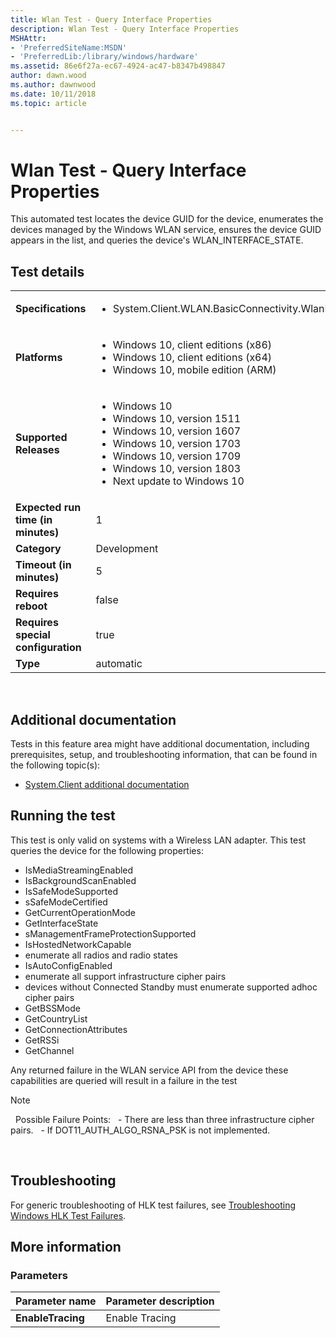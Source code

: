 ```yaml
---
title: Wlan Test - Query Interface Properties
description: Wlan Test - Query Interface Properties
MSHAttr:
- 'PreferredSiteName:MSDN'
- 'PreferredLib:/library/windows/hardware'
ms.assetid: 86e6f27a-ec67-4924-ac47-b8347b498847
author: dawn.wood
ms.author: dawnwood
ms.date: 10/11/2018
ms.topic: article


---
```


# <span id="p_hlk_test.f0f57674-f91c-4285-9e65-7a5abaa5a482"></span>Wlan Test - Query Interface Properties


This automated test locates the device GUID for the device, enumerates the devices managed by the Windows WLAN service, ensures the device GUID appears in the list, and queries the device's WLAN\_INTERFACE\_STATE.

## Test details
|||
|---|---|
| **Specifications**  | <ul><li>System.Client.WLAN.BasicConnectivity.WlanBasicConnectivity</li></ul> |  
| **Platforms**   | <ul><li>Windows 10, client editions (x86)</li><li>Windows 10, client editions (x64)</li><li>Windows 10, mobile edition (ARM)</li></ul> |
| **Supported Releases** | <ul><li>Windows 10</li><li>Windows 10, version 1511</li><li>Windows 10, version 1607</li><li>Windows 10, version 1703</li><li>Windows 10, version 1709</li><li>Windows 10, version 1803</li><li>Next update to Windows 10</li></ul> |
|**Expected run time (in minutes)**| 1 |
|**Category**| Development |
|**Timeout (in minutes)**| 5 |
|**Requires reboot**| false |
|**Requires special configuration**| true |
|**Type**| automatic |

 

## <span id="Additional_documentation"></span><span id="additional_documentation"></span><span id="ADDITIONAL_DOCUMENTATION"></span>Additional documentation


Tests in this feature area might have additional documentation, including prerequisites, setup, and troubleshooting information, that can be found in the following topic(s):

-   [System.Client additional documentation](system-client-additional-documentation.md)

## <span id="Running_the_test"></span><span id="running_the_test"></span><span id="RUNNING_THE_TEST"></span>Running the test


This test is only valid on systems with a Wireless LAN adapter. This test queries the device for the following properties:

-   IsMediaStreamingEnabled
-   IsBackgroundScanEnabled
-   IsSafeModeSupported
-   sSafeModeCertified
-   GetCurrentOperationMode
-   GetInterfaceState
-   sManagementFrameProtectionSupported
-   IsHostedNetworkCapable
-   enumerate all radios and radio states
-   IsAutoConfigEnabled
-   enumerate all support infrastructure cipher pairs
-   devices without Connected Standby must enumerate supported adhoc cipher pairs
-   GetBSSMode
-   GetCountryList
-   GetConnectionAttributes
-   GetRSSi
-   GetChannel

Any returned failure in the WLAN service API from the device these capabilities are queried will result in a failure in the test

>[!NOTE]
>  Possible Failure Points:
>  - There are less than three infrastructure cipher pairs.
>  - If DOT11\_AUTH\_ALGO\_RSNA\_PSK is not implemented.

 

## <span id="Troubleshooting"></span><span id="troubleshooting"></span><span id="TROUBLESHOOTING"></span>Troubleshooting


For generic troubleshooting of HLK test failures, see [Troubleshooting Windows HLK Test Failures](..\user\troubleshooting-windows-hlk-test-failures.md).


## <span id="More_information"></span><span id="more_information"></span><span id="MORE_INFORMATION"></span>More information


### <span id="Parameters"></span><span id="parameters"></span><span id="PARAMETERS"></span>Parameters

| Parameter name    | Parameter description |
|-------------------|-----------------------|
| **EnableTracing** | Enable Tracing        |

 

 

 






